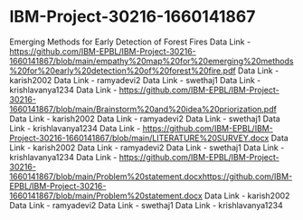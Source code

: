 # IBM-Project-30216-1660141867
Emerging Methods for Early Detection of Forest Fires
Data Link - https://github.com/IBM-EPBL/IBM-Project-30216-1660141867/blob/main/empathy%20map%20for%20emerging%20methods%20for%20early%20detection%20of%20forest%20fire.pdf
Data Link - karish2002
Data Link - ramyadevi2
Data Link - swethaj1
Data Link - krishlavanya1234
Data Link - https://github.com/IBM-EPBL/IBM-Project-30216-1660141867/blob/main/Brainstorm%20and%20idea%20priorization.pdf
Data Link - karish2002
Data Link - ramyadevi2
Data Link - swethaj1
Data Link - krishlavanya1234
Data Link - https://github.com/IBM-EPBL/IBM-Project-30216-1660141867/blob/main/LITERATURE%20SURVEY.docx
Data Link - karish2002
Data Link - ramyadevi2
Data Link - swethaj1
Data Link - krishlavanya1234
Data Link - https://github.com/IBM-EPBL/IBM-Project-30216-1660141867/blob/main/Problem%20statement.docxhttps://github.com/IBM-EPBL/IBM-Project-30216-1660141867/blob/main/Problem%20statement.docx
Data Link - karish2002
Data Link - ramyadevi2
Data Link - swethaj1
Data Link - krishlavanya1234
